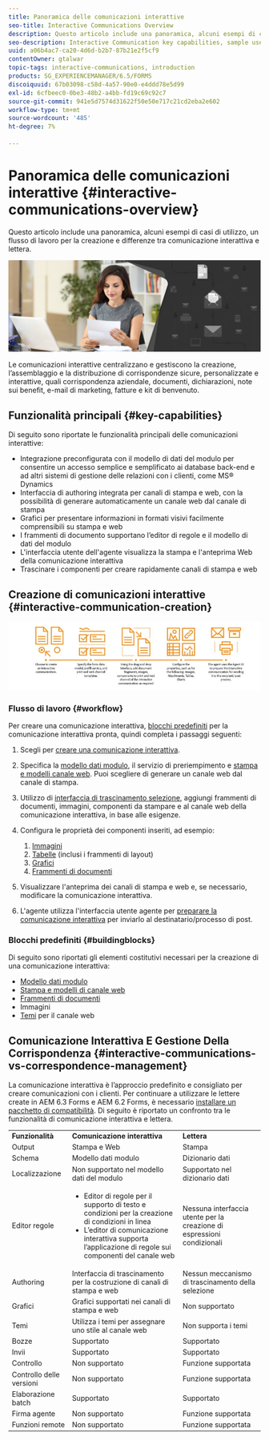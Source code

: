 ```yaml
---
title: Panoramica delle comunicazioni interattive
seo-title: Interactive Communications Overview
description: Questo articolo include una panoramica, alcuni esempi di casi di utilizzo, un flusso di lavoro per la creazione e differenze tra comunicazione interattiva e lettera.
seo-description: Interactive Communication key capabilities, sample use cases, creation workflow, and differences between Interactive Communication and Correspondence Management
uuid: a06b4ac7-ca20-4d6d-b2b7-87b21e2f5cf9
contentOwner: gtalwar
topic-tags: interactive-communications, introduction
products: SG_EXPERIENCEMANAGER/6.5/FORMS
discoiquuid: 67b03098-c58d-4a57-90e0-e4ddd78e5d99
exl-id: 6cfbeec0-0be3-48b2-a4bb-fd19c69c92c7
source-git-commit: 941e5d7574d31622f50e50e717c21cd2eba2e602
workflow-type: tm+mt
source-wordcount: '485'
ht-degree: 7%

---
```



# Panoramica delle comunicazioni interattive {#interactive-communications-overview}

Questo articolo include una panoramica, alcuni esempi di casi di utilizzo, un flusso di lavoro per la creazione e differenze tra comunicazione interattiva e lettera.

![immagine protagonista](do-not-localize/correspondence-management.png)

Le comunicazioni interattive centralizzano e gestiscono la creazione, l’assemblaggio e la distribuzione di corrispondenze sicure, personalizzate e interattive, quali corrispondenza aziendale, documenti, dichiarazioni, note sui benefit, e-mail di marketing, fatture e kit di benvenuto.

## Funzionalità principali {#key-capabilities}

Di seguito sono riportate le funzionalità principali delle comunicazioni interattive:

- Integrazione preconfigurata con il modello di dati del modulo per consentire un accesso semplice e semplificato ai database back-end e ad altri sistemi di gestione delle relazioni con i clienti, come MS® Dynamics
- Interfaccia di authoring integrata per canali di stampa e web, con la possibilità di generare automaticamente un canale web dal canale di stampa
- Grafici per presentare informazioni in formati visivi facilmente comprensibili su stampa e web
- I frammenti di documento supportano l’editor di regole e il modello di dati del modulo
- L&#39;interfaccia utente dell&#39;agente visualizza la stampa e l&#39;anteprima Web della comunicazione interattiva
- Trascinare i componenti per creare rapidamente canali di stampa e web

## Creazione di comunicazioni interattive {#interactive-communication-creation}

![interactive_communication-01](assets/interactive_communication-01.jpg)

### Flusso di lavoro {#workflow}

Per creare una comunicazione interattiva, [blocchi predefiniti](#buildingblocks) per la comunicazione interattiva pronta, quindi completa i passaggi seguenti:

1. Scegli per [creare una comunicazione interattiva](/help/forms/using/create-interactive-communication.md).

1. Specifica la [modello dati modulo](/help/forms/using/data-integration.md), il servizio di preriempimento e [stampa e modelli canale web](/help/forms/using/web-channel-print-channel.md). Puoi scegliere di generare un canale web dal canale di stampa.

1. Utilizzo di [interfaccia di trascinamento selezione](/help/forms/using/introduction-interactive-communication-authoring.md), aggiungi frammenti di documenti, immagini, componenti da stampare e al canale web della comunicazione interattiva, in base alle esigenze.
1. Configura le proprietà dei componenti inseriti, ad esempio:

   1. [Immagini](/help/forms/using/create-interactive-communication.md#step2)
   1. [Tabelle](/help/forms/using/create-interactive-communication.md#tables) (inclusi i frammenti di layout)
   1. [Grafici](/help/forms/using/chart-component-interactive-communications.md)
   1. [Frammenti di documenti](/help/forms/using/create-interactive-communication.md#document-fragment-properties)

1. Visualizzare l&#39;anteprima dei canali di stampa e web e, se necessario, modificare la comunicazione interattiva.
1. L&#39;agente utilizza l&#39;interfaccia utente agente per [preparare la comunicazione interattiva](/help/forms/using/prepare-send-interactive-communication.md) per inviarlo al destinatario/processo di post.

### Blocchi predefiniti {#buildingblocks}

Di seguito sono riportati gli elementi costitutivi necessari per la creazione di una comunicazione interattiva:

- [Modello dati modulo](/help/forms/using/data-integration.md)
- [Stampa e modelli di canale web](/help/forms/using/web-channel-print-channel.md)
- [Frammenti di documenti](/help/forms/using/document-fragments.md)
- Immagini
- [Temi](/help/forms/using/themes.md) per il canale web

## Comunicazione Interattiva E Gestione Della Corrispondenza {#interactive-communications-vs-correspondence-management}

La comunicazione interattiva è l’approccio predefinito e consigliato per creare comunicazioni con i clienti. Per continuare a utilizzare le lettere create in AEM 6.3 Forms e AEM 6.2 Forms, è necessario [installare un pacchetto di compatibilità](/help/forms/using/compatibility-package.md). Di seguito è riportato un confronto tra le funzionalità di comunicazione interattiva e lettera.

<table>
 <tbody>
  <tr>
   <td><strong>Funzionalità</strong></td>
   <td><strong>Comunicazione interattiva</strong></td>
   <td><strong>Lettera</strong></td>
  </tr>
  <tr>
   <td>Output</td>
   <td>Stampa e Web</td>
   <td>Stampa</td>
  </tr>
  <tr>
   <td>Schema</td>
   <td>Modello dati modulo </td>
   <td>Dizionario dati </td>
  </tr>
  <tr>
   <td>Localizzazione</td>
   <td>Non supportato nel modello dati del modulo</td>
   <td>Supportato nel dizionario dati</td>
  </tr>
  <tr>
   <td>Editor regole</td>
   <td>
    <ul>
     <li>Editor di regole per il supporto di testo e condizioni per la creazione di condizioni in linea</li>
     <li>L’editor di comunicazione interattiva supporta l’applicazione di regole sui componenti del canale web</li>
    </ul> </td>
   <td>Nessuna interfaccia utente per la creazione di espressioni condizionali</td>
  </tr>
  <tr>
   <td>Authoring</td>
   <td>Interfaccia di trascinamento per la costruzione di canali di stampa e web</td>
   <td>Nessun meccanismo di trascinamento della selezione </td>
  </tr>
  <tr>
   <td>Grafici</td>
   <td>Grafici supportati nei canali di stampa e web</td>
   <td>Non supportato</td>
  </tr>
  <tr>
   <td>Temi</td>
   <td>Utilizza i temi per assegnare uno stile al canale web</td>
   <td>Non supporta i temi</td>
  </tr>
   <tr>
   <td>Bozze</td>
   <td>Supportato</td>
   <td>Supportato</td>
  </tr>
   <tr>
   <td>Invii</td>
   <td>Supportato</td>
   <td>Supportato</td>
  </tr>
  <tr>
  <tr>
   <td>Controllo</td>
   <td>Non supportato</td>
   <td>Funzione supportata</td>
  </tr>
   <tr>
   <td>Controllo delle versioni</td>
   <td>Non supportato</td>
   <td>Funzione supportata</td>
  </tr>
   <td>Elaborazione batch</td>
   <td>Supportato </td>
   <td>Supportato</td>
  </tr>
  <tr>
   <td>Firma agente</td>
   <td>Non supportato</td>
   <td>Funzione supportata</td>
  </tr>
  <tr>
   <td>Funzioni remote</td>
   <td>Non supportato</td>
   <td>Funzione supportata</td>
  </tr>
 </tbody>
</table>

